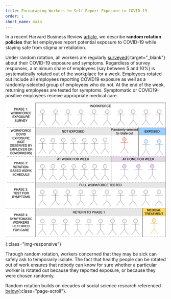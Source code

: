 ```yaml
---
title: Encouraging Workers to Self-Report Exposure to COVID-19
order: 1
short_name: main
---
```

In a recent Harvard Business Review [article](https://hbr.org/2020/08/how-to-get-employees-to-report-their-covid-19-risk), we describe **random rotation policies** that let employees report potential exposure to COVID-19 while staying safe from stigma or retaliation.

Under random rotation, all workers are regularly [surveyed](https://www.mayoclinic.org/covid-19-self-assessment-tool){:target="_blank"} about their COVID-19 exposure and symptoms. Regardless of survey responses, a minimum share of employees (say between 5 and 10%) is systematically rotated out of the workplace for a week. Employees rotated out include all employees reporting COVID19 exposure as well as a randomly-selected group of employees who do not. At the end of the week, returning employees are tested for symptoms. Symptomatic or COVID19-positive employees receive appropriate medical care.

![covid_flow](assets/img/covid_flow.png){:class="img-responsive"}

Through random rotation, workers concerned that they may be sick can safely ask to temporarily isolate. The fact that healthy people can be rotated out of work ensures that nobody can know for sure whether a particular worker is rotated out because they reported exposure, or because they were chosen randomly.

Random rotation builds on decades of social science research referenced [below](#resources){:class="page-scroll"}.
